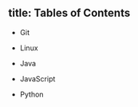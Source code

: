 title: Tables of Contents
---

<!-- # Tables of Contents -->

- Git

- Linux

- Java

- JavaScript

- Python